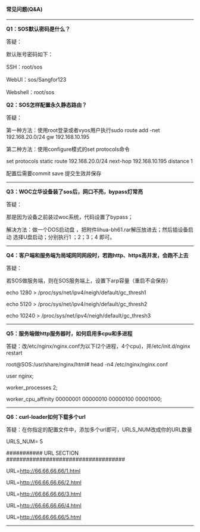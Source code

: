 #### 常见问题\(Q&A\)

---

**Q1：SOS默认密码是什么？**

答疑：

默认账号密码如下：

SSH：root/sos

WebUI：sos/Sangfor123

Webshell：root/sos

**Q2：SOS怎样配置永久静态路由？**

答疑：

第一种方法：使用root登录或者vyos用户执行sudo route add -net 192.168.20.0/24 gw 192.168.10.195

第二种方法：使用configure模式的set protocols命令

set protocols static route 192.168.20.0/24 next-hop 192.168.10.195 distance 1

配置后需要commit save 提交生效并保存

---

**Q3：WOC立华设备装了sos后，网口不亮，bypass灯常亮**

答疑：

那是因为设备之前装过woc系统，代码设置了bypass；

解决方法：做一个DOS启动盘 ，把附件lihua-bh61.rar解压放进去；然后插设备启动 选择U盘启动；分别执行1 ；2；3；4 即可。

---

**Q4：客户端和服务端为局域网同网段时，若跑http、https高并发，会跑不上去**

答疑：

若SOS做服务端，则在SOS服务端上，设置下arp容量（重启不会保存）

echo 1280 &gt;  /proc/sys/net/ipv4/neigh/default/gc\_thresh1

echo 5120 &gt;  /proc/sys/net/ipv4/neigh/default/gc\_thresh2

echo 10240 &gt;  /proc/sys/net/ipv4/neigh/default/gc\_thresh3

---

**Q5：服务端做http服务器时，如何启用多cpu和多进程**

答疑：改/etc/nginx/nginx.conf为以下\(2个进程，4个cpu\)，并/etc/init.d/nginx restart

root@SOS:/usr/share/nginx/html\# head -n4 /etc/nginx/nginx.conf

user  nginx;

worker\_processes 2;

worker\_cpu\_affinity 00000001 00000010 00000100 00001000;

---

**Q6：curl-loader如何下载多个url**

答疑：在你指定的配置文件中，添加多个url即可，URLS\_NUM改成你的URL数量

URLS\_NUM= 5



\#\#\#\#\#\#\#\#\#\#\# URL SECTION \#\#\#\#\#\#\#\#\#\#\#\#\#\#\#\#\#\#\#\#\#\#\#\#\#\#\#\#\#\#\#\#\#\#\#\#



URL=http://66.66.66.66/1.html

URL=http://66.66.66.66/2.html

URL=http://66.66.66.66/3.html

URL=http://66.66.66.66/4.html

URL=http://66.66.66.66/5.html

---



